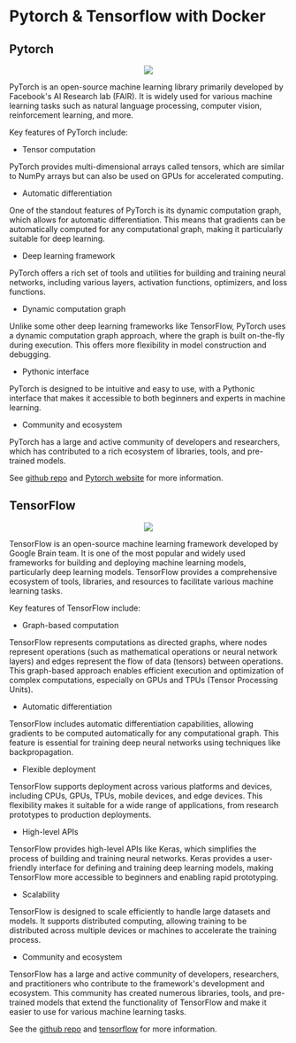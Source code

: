 # Pytorch & Tensorflow with Docker

## Pytorch

<div align="center">
  <img src="https://miro.medium.com/v2/resize:fit:1200/1*4br4WmxNo0jkcsY796jGDQ.jpeg">
</div>


PyTorch is an open-source machine learning library primarily developed by Facebook's AI Research lab (FAIR). It is widely used for various machine learning tasks such as natural language processing, computer vision, reinforcement learning, and more.

Key features of PyTorch include:

* Tensor computation

PyTorch provides multi-dimensional arrays called tensors, which are similar to NumPy arrays but can also be used on GPUs for accelerated computing.

* Automatic differentiation

One of the standout features of PyTorch is its dynamic computation graph, which allows for automatic differentiation. This means that gradients can be automatically computed for any computational graph, making it particularly suitable for deep learning.

* Deep learning framework 

PyTorch offers a rich set of tools and utilities for building and training neural networks, including various layers, activation functions, optimizers, and loss functions.

* Dynamic computation graph

Unlike some other deep learning frameworks like TensorFlow, PyTorch uses a dynamic computation graph approach, where the graph is built on-the-fly during execution. This offers more flexibility in model construction and debugging.

* Pythonic interface

PyTorch is designed to be intuitive and easy to use, with a Pythonic interface that makes it accessible to both beginners and experts in machine learning.

* Community and ecosystem

PyTorch has a large and active community of developers and researchers, which has contributed to a rich ecosystem of libraries, tools, and pre-trained models.


See [github repo](https://github.com/pytorch/pytorch) and [Pytorch website](https://pytorch.org/) for more information.

## TensorFlow

<div align="center">
  <img src="https://www.tensorflow.org/images/tf_logo_social.png">
</div>


TensorFlow is an open-source machine learning framework developed by Google Brain team. It is one of the most popular and widely used frameworks for building and deploying machine learning models, particularly deep learning models. TensorFlow provides a comprehensive ecosystem of tools, libraries, and resources to facilitate various machine learning tasks.

Key features of TensorFlow include:

* Graph-based computation

TensorFlow represents computations as directed graphs, where nodes represent operations (such as mathematical operations or neural network layers) and edges represent the flow of data (tensors) between operations. This graph-based approach enables efficient execution and optimization of complex computations, especially on GPUs and TPUs (Tensor Processing Units).

* Automatic differentiation

TensorFlow includes automatic differentiation capabilities, allowing gradients to be computed automatically for any computational graph. This feature is essential for training deep neural networks using techniques like backpropagation.

* Flexible deployment

TensorFlow supports deployment across various platforms and devices, including CPUs, GPUs, TPUs, mobile devices, and edge devices. This flexibility makes it suitable for a wide range of applications, from research prototypes to production deployments.

* High-level APIs

TensorFlow provides high-level APIs like Keras, which simplifies the process of building and training neural networks. Keras provides a user-friendly interface for defining and training deep learning models, making TensorFlow more accessible to beginners and enabling rapid prototyping.

* Scalability

TensorFlow is designed to scale efficiently to handle large datasets and models. It supports distributed computing, allowing training to be distributed across multiple devices or machines to accelerate the training process.

* Community and ecosystem

TensorFlow has a large and active community of developers, researchers, and practitioners who contribute to the framework's development and ecosystem. This community has created numerous libraries, tools, and pre-trained models that extend the functionality of TensorFlow and make it easier to use for various machine learning tasks.


See the [github repo](https://github.com/tensorflow/tensorflow) and [tensorflow](https://www.tensorflow.org/) for more information.





